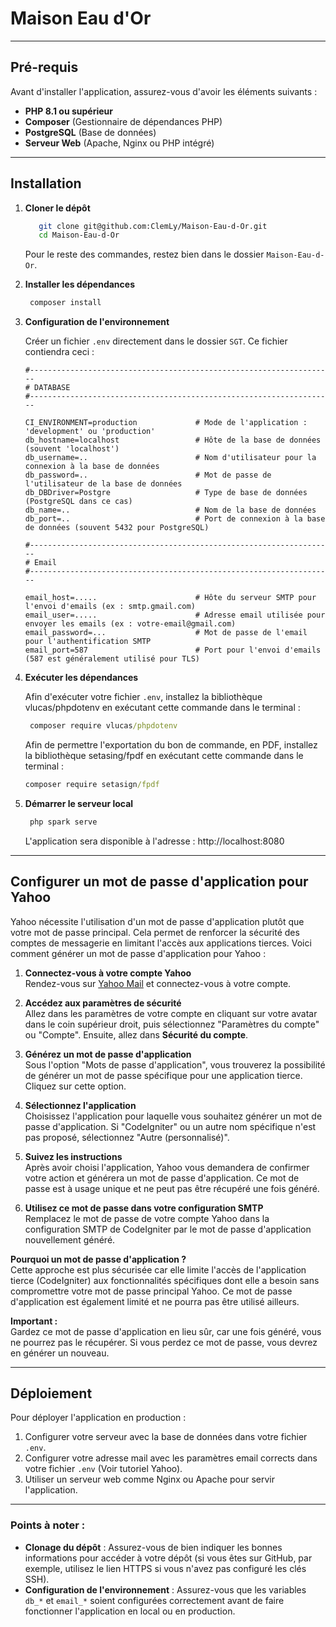# **Maison Eau d'Or**

---

## **Pré-requis**

Avant d'installer l'application, assurez-vous d'avoir les éléments suivants :

- **PHP 8.1 ou supérieur**
- **Composer** (Gestionnaire de dépendances PHP)
- **PostgreSQL** (Base de données)
- **Serveur Web** (Apache, Nginx ou PHP intégré)

---

## **Installation**

1. **Cloner le dépôt**

   ```bash
      git clone git@github.com:ClemLy/Maison-Eau-d-Or.git
      cd Maison-Eau-d-Or
   ```
   Pour le reste des commandes, restez bien dans le dossier `Maison-Eau-d-Or`.

2. **Installer les dépendances**

   ```bash
    composer install

3. **Configuration de l'environnement**

   Créer un fichier `.env` directement dans le dossier `SGT`.
   Ce fichier contiendra ceci :
   
   ```env
   #--------------------------------------------------------------------
   # DATABASE
   #--------------------------------------------------------------------
   
   CI_ENVIRONMENT=production             # Mode de l'application : 'development' ou 'production'
   db_hostname=localhost                 # Hôte de la base de données (souvent 'localhost')
   db_username=..                        # Nom d'utilisateur pour la connexion à la base de données
   db_password=..                        # Mot de passe de l'utilisateur de la base de données
   db_DBDriver=Postgre                   # Type de base de données (PostgreSQL dans ce cas)
   db_name=..                            # Nom de la base de données
   db_port=..                            # Port de connexion à la base de données (souvent 5432 pour PostgreSQL)
   
   #--------------------------------------------------------------------
   # Email
   #--------------------------------------------------------------------
   
   email_host=.....                      # Hôte du serveur SMTP pour l'envoi d'emails (ex : smtp.gmail.com)
   email_user=.....                      # Adresse email utilisée pour envoyer les emails (ex : votre-email@gmail.com)
   email_password=...                    # Mot de passe de l'email pour l'authentification SMTP
   email_port=587                        # Port pour l'envoi d'emails (587 est généralement utilisé pour TLS)
   ```

4. **Exécuter les dépendances**

   Afin d'exécuter votre fichier `.env`, installez la bibliothèque vlucas/phpdotenv en exécutant cette commande dans le terminal :
   ```cmd
    composer require vlucas/phpdotenv
   ```

   Afin de permettre l'exportation du bon de commande, en PDF, installez la bibliothèque setasing/fpdf en exécutant cette commande dans le terminal :
   ```cmd
   composer require setasign/fpdf
   ```

5. **Démarrer le serveur local**
  
   ```bash
    php spark serve
   ```
   
   L'application sera disponible à l'adresse : http://localhost:8080

---

## **Configurer un mot de passe d'application pour Yahoo**

Yahoo nécessite l'utilisation d'un mot de passe d'application plutôt que votre mot de passe principal. Cela permet de renforcer la sécurité des comptes de messagerie en limitant l'accès aux applications tierces. Voici comment générer un mot de passe d'application pour Yahoo :

1. **Connectez-vous à votre compte Yahoo**  
   Rendez-vous sur [Yahoo Mail](https://mail.yahoo.com) et connectez-vous à votre compte.

2. **Accédez aux paramètres de sécurité**  
   Allez dans les paramètres de votre compte en cliquant sur votre avatar dans le coin supérieur droit, puis sélectionnez "Paramètres du compte" ou "Compte". Ensuite, allez dans **Sécurité du compte**.

3. **Générez un mot de passe d'application**  
   Sous l'option "Mots de passe d'application", vous trouverez la possibilité de générer un mot de passe spécifique pour une application tierce. Cliquez sur cette option.

4. **Sélectionnez l'application**  
   Choisissez l'application pour laquelle vous souhaitez générer un mot de passe d'application. Si "CodeIgniter" ou un autre nom spécifique n'est pas proposé, sélectionnez "Autre (personnalisé)".

5. **Suivez les instructions**  
   Après avoir choisi l'application, Yahoo vous demandera de confirmer votre action et générera un mot de passe d'application. Ce mot de passe est à usage unique et ne peut pas être récupéré une fois généré.

6. **Utilisez ce mot de passe dans votre configuration SMTP**  
   Remplacez le mot de passe de votre compte Yahoo dans la configuration SMTP de CodeIgniter par le mot de passe d'application nouvellement généré.

**Pourquoi un mot de passe d'application ?**  
Cette approche est plus sécurisée car elle limite l'accès de l'application tierce (CodeIgniter) aux fonctionnalités spécifiques dont elle a besoin sans compromettre votre mot de passe principal Yahoo. Ce mot de passe d'application est également limité et ne pourra pas être utilisé ailleurs.

**Important :**  
Gardez ce mot de passe d'application en lieu sûr, car une fois généré, vous ne pourrez pas le récupérer. Si vous perdez ce mot de passe, vous devrez en générer un nouveau.

---

## Déploiement

Pour déployer l'application en production :

1. Configurer votre serveur avec la base de données dans votre fichier `.env`.
2. Configurer votre adresse mail avec les paramètres email corrects dans votre fichier `.env` (Voir tutoriel Yahoo).
3. Utiliser un serveur web comme Nginx ou Apache pour servir l'application.

---

### Points à noter :
- **Clonage du dépôt** : Assurez-vous de bien indiquer les bonnes informations pour accéder à votre dépôt (si vous êtes sur GitHub, par exemple, utilisez le lien HTTPS si vous n'avez pas configuré les clés SSH).
- **Configuration de l'environnement** : Assurez-vous que les variables `db_*` et `email_*` soient configurées correctement avant de faire fonctionner l'application en local ou en production.
